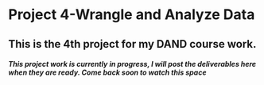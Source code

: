 # Project 4-Wrangle and Analyze Data
This is the 4th project for my DAND course work.
 ---
#### _This project work is currently **in progress**, I will post the deliverables here when they are ready. Come back soon to watch this space_
